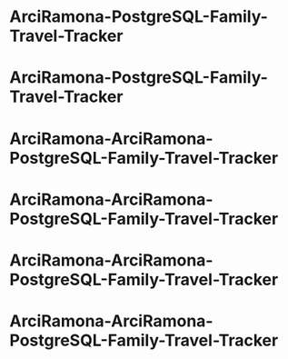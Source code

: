 # ArciRamona-PostgreSQL-Family-Travel-Tracker
# ArciRamona-PostgreSQL-Family-Travel-Tracker
# ArciRamona-ArciRamona-PostgreSQL-Family-Travel-Tracker
# ArciRamona-ArciRamona-PostgreSQL-Family-Travel-Tracker
# ArciRamona-ArciRamona-PostgreSQL-Family-Travel-Tracker
# ArciRamona-ArciRamona-PostgreSQL-Family-Travel-Tracker
